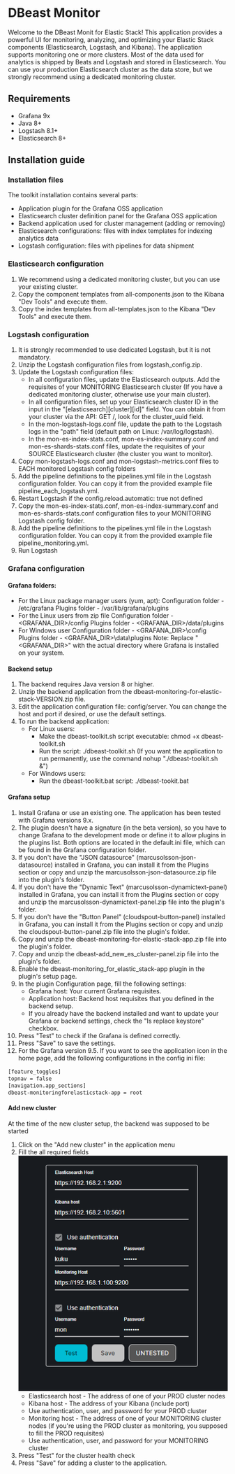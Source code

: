 # DBeast Monitor
Welcome to the DBeast Monit for Elastic Stack!
This application provides a powerful UI for monitoring, analyzing, and optimizing your Elastic Stack components (Elasticsearch, Logstash, and Kibana).
The application supports monitoring one or more clusters.
Most of the data used for analytics is shipped by Beats and Logstash and stored in Elasticsearch. You can use your production Elasticsearch cluster as the data store, but we strongly recommend using a dedicated monitoring cluster.

## Requirements
- Grafana 9x
- Java 8+
- Logstash 8.1+
- Elasticsearch 8+

## Installation guide
### Installation files
The toolkit installation contains several parts:
- Application plugin for the Grafana OSS application
- Elasticsearch cluster definition panel for the Grafana OSS application
- Backend application used for cluster management (adding or removing)
- Elasticsearch configurations: files with index templates for indexing analytics data
- Logstash configuration: files with pipelines for data shipment

### Elasticsearch configuration
1. We recommend using a dedicated monitoring cluster, but you can use your existing cluster.
2. Copy the component templates from all-components.json to the Kibana "Dev Tools" and execute them.
3. Copy the index templates from all-templates.json to the Kibana "Dev Tools" and execute them.
   
   
### Logstash configuration
1. It is strongly recommended to use dedicated Logstash, but it is not mandatory.
2. Unzip the Logstash configuration files from logstash_config.zip.
3. Update the Logstash configuration files:
    - In all configuration files, update the Elasticsearch outputs. Add the requisites of your MONITORING Elasticsearch cluster (If you have a dedicated monitoring cluster, otherwise use your main cluster).
    - In all configuration files, set up your Elasticsearch cluster ID in the input in the "[elasticsearch][cluster][id]" field. You can obtain it from your cluster via the API: GET /, look for the cluster_uuid field.
    - In the mon-logstash-logs.conf file, update the path to the Logstash logs in the "path" field (default path on Linux: /var/log/logstash).
    - In the mon-es-index-stats.conf, mon-es-index-summary.conf and mon-es-shards-stats.conf files, update the requisites of your SOURCE Elasticsearch cluster (the cluster you want to monitor).
4. Copy mon-logstash-logs.conf and mon-logstash-metrics.conf files to EACH monitored Logstash config folders
5. Add the pipeline definitions to the pipelines.yml file in the Logstash configuration folder. You can copy it from the provided example file pipeline_each_logstash.yml.
6. Restart Logstash if the config.reload.automatic: true not defined
7. Copy the mon-es-index-stats.conf, mon-es-index-summary.conf and mon-es-shards-stats.conf configuration files to your MONITORING Logstash config folder.
8. Add the pipeline definitions to the pipelines.yml file in the Logstash configuration folder. You can copy it from the provided example file pipeline_monitoring.yml.
9. Run Logstash

### Grafana configuration
#### Grafana folders:
- For the Linux package manager users (yum, apt):
  Configuration folder - /etc/grafana
  Plugins folder - /var/lib/grafana/plugins
- For the Linux users from zip file
  Configuration folder - <GRAFANA_DIR>/config
  Plugins folder - <GRAFANA_DIR>/data/plugins
- For Windows user
  Configuration folder - <GRAFANA_DIR>\config
  Plugins folder - <GRAFANA_DIR>\data\plugins
Note: Replace "<GRAFANA_DIR>" with the actual directory where Grafana is installed on your system.

#### Backend setup
1. The backend requires Java version 8 or higher.
2. Unzip the backend application from the dbeast-monitoring-for-elastic-stack-VERSION.zip file.
3. Edit the application configuration file: config/server. You can change the host and port if desired, or use the default settings.
4. To run the backend application:
    - For Linux users:
        * Make the dbeast-toolkit.sh script executable: chmod +x dbeast-toolkit.sh
        * Run the script: ./dbeast-toolkit.sh (If you want the application to run permanently, use the command nohup "./dbeast-toolkit.sh &")
    - For Windows users:
        * Run the dbeast-toolkit.bat script: ./dbeast-tookit.bat


#### Grafana setup
1. Install Grafana or use an existing one. The application has been tested with Grafana versions 9.x.
2. The plugin doesn't have a signature (in the beta version), so you have to change Grafana to the development mode or define it to allow plugins in the plugins list.
   Both options are located in the default.ini file, which can be found in the Grafana configuration folder.
3. If you don't have the "JSON datasource" (marcusolsson-json-datasource) installed in Grafana, you can install it from the Plugins section or copy and unzip the marcusolsson-json-datasource.zip file into the plugin's folder.
4. If you don't have the "Dynamic Text" (marcusolsson-dynamictext-panel) installed in Grafana, you can install it from the Plugins section or copy and unzip the marcusolsson-dynamictext-panel.zip file into the plugin's folder.
5. If you don't have the "Button Panel" (cloudspout-button-panel) installed in Grafana, you can install it from the Plugins section or copy and unzip the cloudspout-button-panel.zip file into the plugin's folder.
6. Copy and unzip the dbeast-monitoring-for-elastic-stack-app.zip file into the plugin's folder.
7. Copy and unzip the dbeast-add_new_es_cluster-panel.zip file into the plugin's folder.
8. Enable the dbeast-monitoring_for_elastic_stack-app plugin in the plugin's setup page.
9. In the plugin Configuration page, fill the following settings:
    - Grafana host: Your current Grafana requisites.
    - Application host: Backend host requisites that you defined in the backend setup.
    - If you already have the backend installed and want to update your Grafana or backend settings, check the "Is replace keystore" checkbox.
10. Press "Test" to check if the Grafana is defined correctly.
11. Press "Save" to save the settings.
12. For the Grafana version 9.5. If you want to see the application icon in the home page, add the following configurations in the config ini file:
```
[feature_toggles]
topnav = false
[navigation.app_sections]
dbeast-monitoringforelasticstack-app = root
```

#### Add new cluster
At the time of the new cluster setup, the backend was supposed to be started
1. Click on the "Add new cluster" in the application menu
2. Fill the all required fields
   ![new_cluster.png](new_cluster.png)
    - Elasticsearch host - The address of one of your PROD cluster nodes
    - Kibana host - The address of your Kibana (include port)
    - Use authentication, user, and password for your PROD cluster
    - Monitoring host - The address of one of your MONITORING cluster nodes (if you're using the PROD cluster as monitoring, you supposed to fill the PROD requisites)
    - Use authentication, user, and password for your MONITORING cluster
3. Press "Test" for the cluster health check
4. Press "Save" for adding a cluster to the application.
